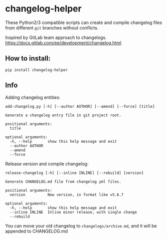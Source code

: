 # changelog-helper

These Python2/3 compatible scripts can create and compile changelog files from different `git` 
branches without conflicts.

Inspired by GitLab team approach to changelogs.
<https://docs.gitlab.com/ee/development/changelog.html>

## How to install:
`pip install changelog-helper`

## Info

Adding changelog entities:

    add-changelog.py [-h] [--author AUTHOR] [--amend] [--force] [title]
    
    Generate a changelog entry file in git project root.
    
    positional arguments:
      title
    
    optional arguments:
      -h, --help       show this help message and exit
      --author AUTHOR
      --amend
      --force

Release version and compile changelog:

    release-changelog [-h] [--inline INLINE] [--rebuild] [version]
    
    Generate CHANGELOG.md file from changelog yml files.
    
    positional arguments:
      version          New version, in format like v5.6.7
    
    optional arguments:
      -h, --help       show this help message and exit
      --inline INLINE  Inline minor release, with single change
      --rebuild

You can move your old changelog to `changelogs/archive.md`, and it will be appended to CHANGELOG.md 
